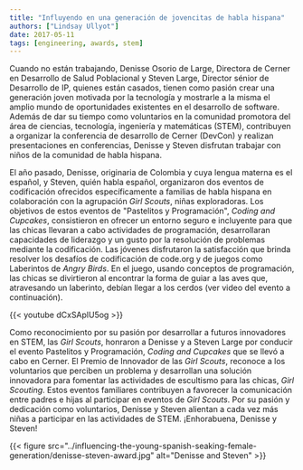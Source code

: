 ```yaml
---
title: "Influyendo en una generación de jovencitas de habla hispana"
authors: ["Lindsay Ullyot"]
date: 2017-05-11
tags: [engineering, awards, stem]
---
```


Cuando no están trabajando, Denisse Osorio de Large, Directora de Cerner en Desarrollo de Salud Poblacional y Steven Large, Director sénior de Desarrollo de IP, quienes están casados, tienen como pasión crear una generación joven motivada por la tecnología y mostrarle a la misma el amplio mundo de oportunidades existentes en el desarrollo de software. Además de dar su tiempo como voluntarios en la comunidad promotora del área de ciencias, tecnología, ingeniería y matemáticas (STEM), contribuyen a organizar la conferencia de desarrollo de Cerner (DevCon) y realizan presentaciones en conferencias, Denisse y Steven disfrutan trabajar con niños de la comunidad de habla hispana.

El año pasado, Denisse, originaria de Colombia y cuya lengua materna es el español, y Steven, quién habla español, organizaron dos eventos de codificación ofrecidos específicamente a familias de habla hispana en colaboración con la agrupación _Girl Scouts_, niñas exploradoras. Los objetivos de estos eventos de "Pastelitos y Programación", _Coding and Cupcakes_, consistieron en ofrecer un entorno seguro e incluyente para que las chicas llevaran a cabo actividades de programación, desarrollaran capacidades de liderazgo y un gusto por la resolución de problemas mediante la codificación. Las jóvenes disfrutaron la satisfacción que brinda resolver los desafíos de codificación de code.org y de juegos como Laberintos de _Angry Birds_. En el juego, usando conceptos de programación, las chicas se divirtieron al encontrar la forma de guiar a las aves que, atravesando un laberinto, debían llegar a los cerdos (ver video del evento a continuación).

{{< youtube dCxSAplU5og >}}

Como reconocimiento por su pasión por desarrollar a futuros innovadores en STEM, las _Girl Scouts_, honraron a Denisse y a Steven Large por conducir el evento Pastelitos y Programación, _Coding and Cupcakes_ que se llevó a cabo en Cerner. El Premio de Innovador de las _Girl Scouts_, reconoce a los voluntarios que perciben un problema y desarrollan una solución innovadora para fomentar las actividades de escultismo para las chicas, _Girl Scouting_. Estos eventos familiares contribuyen a favorecer la comunicación entre padres e hijas al participar en eventos de _Girl Scouts_. Por su pasión y dedicación como voluntarios, Denisse y Steven alientan a cada vez más niñas a participar en las actividades de STEM. ¡Enhorabuena, Denisse y Steven!

{{< figure src="../influencing-the-young-spanish-seaking-female-generation/denisse-steven-award.jpg" alt="Denisse and Steven" >}}